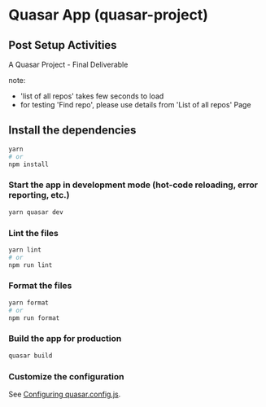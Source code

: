 # Quasar App (quasar-project)

## Post Setup Activities

A Quasar Project - Final Deliverable

note: 
* 'list of all repos' takes few seconds to load
* for testing 'Find repo', please use details from 'List of all repos' Page

## Install the dependencies

```bash
yarn
# or
npm install
```

### Start the app in development mode (hot-code reloading, error reporting, etc.)

```bash
yarn quasar dev
```

### Lint the files

```bash
yarn lint
# or
npm run lint
```

### Format the files

```bash
yarn format
# or
npm run format
```

### Build the app for production

```bash
quasar build
```

### Customize the configuration

See [Configuring quasar.config.js](https://v2.quasar.dev/quasar-cli-webpack/quasar-config-js).
